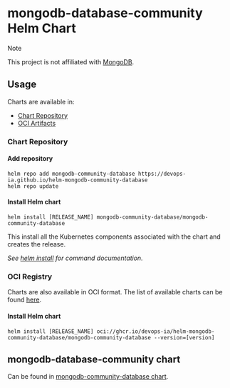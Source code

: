 # mongodb-database-community Helm Chart

> [!NOTE]
> This project is not affiliated with [MongoDB](https://github.com/mongodb/helm-charts).

## Usage

Charts are available in:

* [Chart Repository](https://helm.sh/docs/topics/chart_repository/)
* [OCI Artifacts](https://helm.sh/docs/topics/registries/)

### Chart Repository

#### Add repository

```console
helm repo add mongodb-community-database https://devops-ia.github.io/helm-mongodb-community-database
helm repo update
```

#### Install Helm chart

```console
helm install [RELEASE_NAME] mongodb-community-database/mongodb-community-database
```

This install all the Kubernetes components associated with the chart and creates the release.

_See [helm install](https://helm.sh/docs/helm/helm_install/) for command documentation._

### OCI Registry

Charts are also available in OCI format. The list of available charts can be found [here](https://github.com/devops-ia/helm-mongodb-community-database/pkgs/container/helm-mongodb-community-database%2Fmongodb-community-database).

#### Install Helm chart

```console
helm install [RELEASE_NAME] oci://ghcr.io/devops-ia/helm-mongodb-community-database/mongodb-community-database --version=[version]
```

## mongodb-database-community chart

Can be found in [mongodb-community-database chart](charts/mongodb-community-database).
